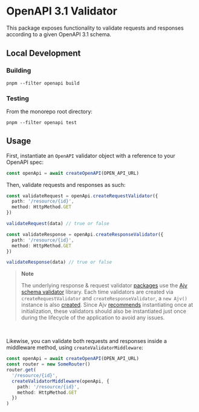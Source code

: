 # OpenAPI 3.1 Validator

This package exposes functionality to validate requests and responses according to a given OpenAPI 3.1 schema.

## Local Development

### Building

```shell
pnpm --filter openapi build
```

### Testing

From the monorepo root directory:

```shell
pnpm --filter openapi test
```

## Usage

First, instantiate an `OpenAPI` validator object with a reference to your OpenAPI spec:

```ts
const openApi = await createOpenAPI(OPEN_API_URL)
```

Then, validate requests and responses as such:

```ts
const validateRequest = openApi.createRequestValidator({
  path: '/resource/{id}',
  method: HttpMethod.GET
})

validateRequest(data) // true or false

const validateResponse = openApi.createResponseValidator({
  path: '/resource/{id}',
  method: HttpMethod.GET
})

validateResponse(data) // true or false
```

> **Note**
>
> The underlying response & request validator [packages](https://github.com/kogosoftwarellc/open-api/tree/master/packages) use the [Ajv schema validator](https://ajv.js.org) library. Each time validators are created via `createRequestValidator` and `createResponseValidator`, a `new Ajv()` instance is also [created](https://github.com/kogosoftwarellc/open-api/blob/master/packages/openapi-response-validator/index.ts). Since Ajv [recommends](https://ajv.js.org/guide/managing-schemas.html#compiling-during-initialization) instantiating once at initialization, these validators should also be instantiated just once during the lifecycle of the application to avoid any issues.

<br>

Likewise, you can validate both requests and responses inside a middleware method, using `createValidatorMiddleware`:

```ts
const openApi = await createOpenAPI(OPEN_API_URL)
const router = new SomeRouter()
router.get(
  '/resource/{id}',
  createValidatorMiddleware(openApi, {
    path: '/resource/{id}',
    method: HttpMethod.GET
  })
)
```
